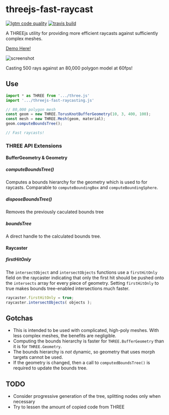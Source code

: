 # threejs-fast-raycast

[![lgtm code quality](https://img.shields.io/lgtm/grade/javascript/g/gkjohnson/threejs-fast-raycast.svg?style=flat-square&label=code-quality)](https://lgtm.com/projects/g/gkjohnson/threejs-fast-raycast/)
[![travis build](https://img.shields.io/travis/gkjohnson/threejs-fast-raycast.svg?style=flat-square)](https://travis-ci.org/gkjohnson/threejs-fast-raycast)

A THREEjs utility for providing more efficient raycasts against sufficiently complex meshes.

[Demo Here!](https://gkjohnson.github.io/threejs-fast-raycast/example/bundle/boundsTree.html)

![screenshot](./docs/example-sm.gif)

Casting 500 rays against an 80,000 polygon model at 60fps!

## Use

```js
import * as THREE from '.../three.js'
import '.../threejs-fast-raycasting.js'

// 80,000 polygon mesh
const geom = new THREE.TorusKnotBufferGeometry(10, 3, 400, 100);
const mesh = new THREE.Mesh(geom, material);
geom.computeBoundsTree();

// Fast raycasts!
```

### THREE API Extensions
#### BufferGeometry & Geometry
##### computeBoundsTree()

Computes a bounds hierarchy for the geometry which is used to for raycasts. Comparable to `computeBoundingBox` and `computeBoundingSphere`.

##### disposeBoundsTree()

Removes the previously caculated bounds tree

##### boundsTree

A direct handle to the calculated bounds tree.

#### Raycaster
##### firstHitOnly

The `intersectObject` and `intersectObjects` functions use a `firstHitOnly` field on the raycaster indicating that only the first hit should be pushed onto the `intersects` array for every piece of geometry. Setting `firstHitOnly` to true makes bounds tree-enabled intersections much faster.

```js
raycaster.firstHitOnly = true;
raycaster.intersectObjects( objects );
```

## Gotchas

- This is intended to be used with complicated, high-poly meshes. With less complex meshes, the benefits are negligible.
- Computing the bounds hierarchy is faster for `THREE.BufferGeometry` than it is for `THREE.Geometry`.
- The bounds hierarchy is _not_ dynamic, so geometry that uses morph targets cannot be used.
- If the geometry is changed, then a call to `computedBoundsTree()` is required to update the bounds tree.

## TODO
- Consider progressive generation of the tree, splitting nodes only when necessary
- Try to lessen the amount of copied code from THREE
